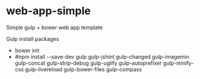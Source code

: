 web-app-simple
==============

Simple gulp + bower web app template


Gulp install packages

<ul>
<li>bower init</li>
<li>#npm install --save-dev gulp gulp-jshint gulp-changed gulp-imagemin gulp-concat gulp-strip-debug gulp-uglify gulp-autoprefixer gulp-minify-css gulp-livereload gulp-bower-files gulp-compass</li>
</ul>